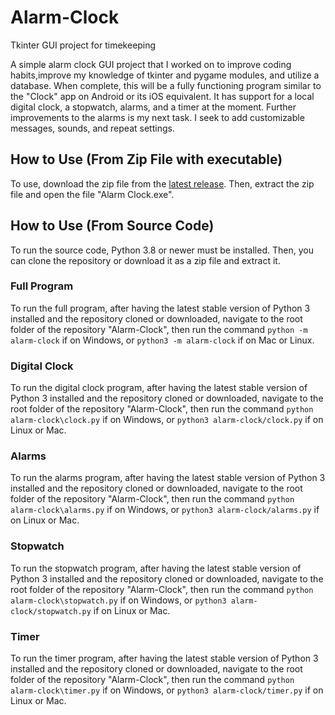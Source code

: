 # Alarm-Clock
Tkinter GUI project for timekeeping

A simple alarm clock GUI project that I worked on to improve coding habits,improve my knowledge of tkinter and pygame modules, and utilize a database. When complete, this will be a fully functioning program similar to the "Clock" app on Android or its iOS equivalent. It has support for a local digital clock, a stopwatch, alarms, and a timer at the moment. Further improvements to the alarms is my next task. I seek to add customizable messages, sounds, and repeat settings.

## How to Use (From Zip File with executable)
To use, download the zip file from the [latest release](https://github.com/TeenageMutantCoder/Alarm-Clock/releases/latest). Then, extract the zip file and open the file "Alarm Clock.exe".

## How to Use (From Source Code)
To run the source code, Python 3.8 or newer must be installed. Then, you can clone the repository or download it as a zip file and extract it.

### Full Program
To run the full program, after having the latest stable version of Python 3 installed and the repository cloned or downloaded, navigate to the root folder of the repository "Alarm-Clock", then run the command `python -m alarm-clock` if on Windows, or `python3 -m alarm-clock` if on Mac or Linux.

### Digital Clock
To run the digital clock program, after having the latest stable version of Python 3 installed and the repository cloned or downloaded, navigate to the root folder of the repository "Alarm-Clock", then run the command `python alarm-clock\clock.py` if on Windows, or `python3 alarm-clock/clock.py` if on Linux or Mac.

### Alarms
To run the alarms program, after having the latest stable version of Python 3 installed and the repository cloned or downloaded, navigate to the root folder of the repository "Alarm-Clock", then run the command `python alarm-clock\alarms.py` if on Windows, or `python3 alarm-clock/alarms.py` if on Linux or Mac.

### Stopwatch
To run the stopwatch program, after having the latest stable version of Python 3 installed and the repository cloned or downloaded, navigate to the root folder of the repository "Alarm-Clock", then run the command `python alarm-clock\stopwatch.py` if on Windows, or `python3 alarm-clock/stopwatch.py` if on Linux or Mac.

### Timer
To run the timer program, after having the latest stable version of Python 3 installed and the repository cloned or downloaded, navigate to the root folder of the repository "Alarm-Clock", then run the command `python alarm-clock\timer.py` if on Windows, or `python3 alarm-clock/timer.py` if on Linux or Mac.
